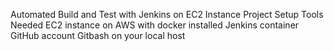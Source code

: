 
Automated Build and Test with Jenkins on EC2 Instance
Project Setup
Tools Needed
EC2 instance on AWS with docker installed
Jenkins container
GitHub account
Gitbash on your local host
